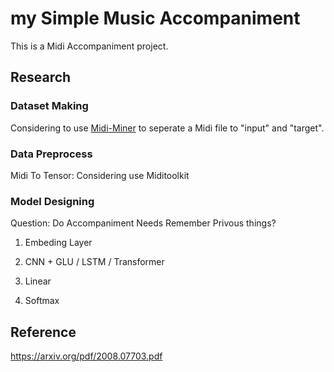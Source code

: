 # my Simple Music Accompaniment

This is a Midi Accompaniment project.

## Research

### Dataset Making

Considering to use [Midi-Miner](https://github.com/ruiguo-bio/midi-miner) to seperate a Midi file to "input" and "target".

### Data Preprocess

Midi To Tensor: Considering use Miditoolkit

### Model Designing

Question: Do Accompaniment Needs Remember Privous things?

1. Embeding Layer

2. CNN + GLU / LSTM / Transformer

3. Linear

4. Softmax

## Reference

https://arxiv.org/pdf/2008.07703.pdf
